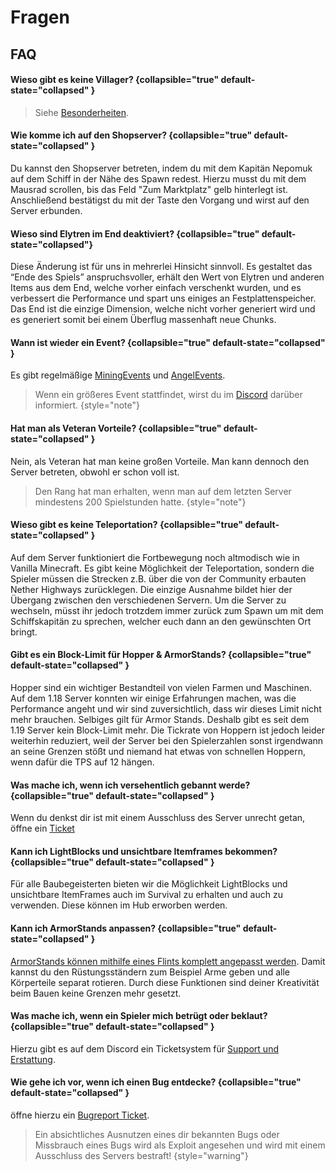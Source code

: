 # Fragen

## FAQ 

#### Wieso gibt es keine Villager? {collapsible="true" default-state="collapsed" }
> Siehe [Besonderheiten](specials.md#keine-villager "Klicke hier für mehr Information").

#### Wie komme ich auf den Shopserver? {collapsible="true" default-state="collapsed" }
Du kannst den Shopserver betreten, indem du mit dem Kapitän Nepomuk auf dem Schiff in der Nähe des Spawn redest.
Hierzu musst du mit dem Mausrad scrollen, bis das Feld "Zum Marktplatz" gelb hinterlegt ist.
Anschließend bestätigst du mit der 
<shortcut key="$Enter"/>
Taste den Vorgang und wirst auf den Server erbunden.

#### Wieso sind Elytren im End deaktiviert? {collapsible="true" default-state="collapsed"}
Diese Änderung ist für uns in mehrerlei Hinsicht sinnvoll. Es gestaltet das “Ende des Spiels” anspruchsvoller, erhält
den Wert von Elytren und anderen Items aus dem End, welche vorher einfach verschenkt wurden, und es verbessert die
Performance und spart uns einiges an Festplattenspeicher. \
Das End ist die einzige Dimension, welche nicht vorher generiert wird und es generiert somit bei einem Überflug
massenhaft neue Chunks.

#### Wann ist wieder ein Event? {collapsible="true" default-state="collapsed" }
Es gibt regelmäßige [MiningEvents](mining-events.md) und [AngelEvents](fishing-events.md).

>Wenn ein größeres Event stattfindet, wirst du im [Discord](https://discord.com/channels/133198459531558912/980810495877607524) darüber informiert.
> {style="note"}

#### Hat man als Veteran Vorteile? {collapsible="true" default-state="collapsed" }
Nein, als Veteran hat man keine großen Vorteile. Man kann dennoch den Server betreten, obwohl er schon voll ist.

>Den Rang hat man erhalten, wenn man auf dem letzten Server mindestens 200 Spielstunden hatte.
> {style="note"}

#### Wieso gibt es keine Teleportation? {collapsible="true" default-state="collapsed" }
Auf dem Server funktioniert die Fortbewegung noch altmodisch wie in Vanilla Minecraft. Es gibt keine Möglichkeit der
Teleportation, sondern die Spieler müssen die Strecken z.B. über die von der Community erbauten Nether Highways
zurücklegen. Die einzige Ausnahme bildet hier der Übergang zwischen den verschiedenen Servern. Um die Server zu
wechseln, müsst ihr jedoch trotzdem immer zurück zum Spawn um mit dem Schiffskapitän zu sprechen, welcher euch dann an
den gewünschten Ort bringt.

#### Gibt es ein Block-Limit für Hopper & ArmorStands? {collapsible="true" default-state="collapsed" }
Hopper sind ein wichtiger Bestandteil von vielen Farmen und Maschinen. \
Auf dem 1.18 Server konnten wir einige Erfahrungen machen, was die Performance angeht und wir sind zuversichtlich, dass
wir dieses Limit nicht mehr brauchen. Selbiges gilt für Armor Stands. Deshalb gibt es seit dem 1.19 Server kein
Block-Limit mehr. Die Tickrate von Hoppern ist jedoch leider weiterhin reduziert, weil der Server bei den Spielerzahlen
sonst irgendwann an seine Grenzen stößt und niemand hat etwas von schnellen Hoppern, wenn dafür die TPS auf 12 hängen.

#### Was mache ich, wenn ich versehentlich gebannt werde? {collapsible="true" default-state="collapsed" }
Wenn du denkst dir ist mit einem Ausschluss des Server unrecht getan, öffne ein [Ticket](support.md)

#### Kann ich LightBlocks und unsichtbare Itemframes bekommen? {collapsible="true" default-state="collapsed" }
Für alle Baubegeisterten bieten wir die Möglichkeit LightBlocks und unsichtbare ItemFrames auch im Survival zu
erhalten und auch zu verwenden. Diese können im Hub erworben werden.


#### Kann ich ArmorStands anpassen? {collapsible="true" default-state="collapsed" }
[ArmorStands können mithilfe eines Flints komplett angepasst werden](cosmetics.md "Klicke hier für mehr Information").
Damit kannst du den Rüstungsständern zum Beispiel Arme geben und alle Körperteile separat rotieren. Durch diese
Funktionen sind deiner Kreativität beim Bauen keine Grenzen mehr gesetzt.

#### Was mache ich, wenn ein Spieler mich betrügt oder beklaut? {collapsible="true" default-state="collapsed" }
Hierzu gibt es auf dem Discord ein Ticketsystem für [Support und Erstattung](support.md "Klicke hier für mehr Information").

#### Wie gehe ich vor, wenn ich einen Bug entdecke? {collapsible="true" default-state="collapsed" }
öffne hierzu ein [Bugreport Ticket](support.md).

>Ein absichtliches Ausnutzen eines dir bekannten Bugs oder Missbrauch eines Bugs wird als Exploit angesehen und wird mit einem Ausschluss des Servers bestraft!
> {style="warning"}